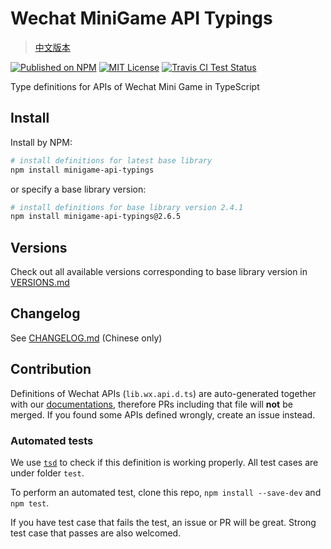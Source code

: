# Wechat MiniGame API Typings

> [中文版本](./README.md)

[![Published on NPM](https://img.shields.io/npm/v/minigame-api-typings.svg?style=flat)](https://www.npmjs.com/package/minigame-api-typings)
[![MIT License](https://img.shields.io/github/license/wechat-miniprogram/minigame-api-typings.svg)](https://github.com/wechat-miniprogram/minigame-api-typings)
[![Travis CI Test Status](https://travis-ci.org/wechat-miniprogram/minigame-api-typings.svg?branch=master)](https://travis-ci.org/wechat-miniprogram/minigame-api-typings)

Type definitions for APIs of Wechat Mini Game in TypeScript

## Install

Install by NPM:
```bash
# install definitions for latest base library
npm install minigame-api-typings
```

or specify a base library version:

```bash
# install definitions for base library version 2.4.1
npm install minigame-api-typings@2.6.5
```

## Versions

Check out all available versions corresponding to base library version in [VERSIONS.md](https://github.com/wechat-miniprogram/minigame-api-typings/blob/master/VERSIONS.md)

## Changelog

See [CHANGELOG.md](https://github.com/wechat-miniprogram/minigame-api-typings/blob/master/CHANGELOG.md) (Chinese only)


## Contribution

Definitions of Wechat APIs (`lib.wx.api.d.ts`) are auto-generated together with our [documentations](https://developers.weixin.qq.com/minigame/en/dev/api/), therefore PRs including that file will __not__ be merged. If you found some APIs defined wrongly, create an issue instead.


### Automated tests

We use [`tsd`](https://github.com/SamVerschueren/tsd) to check if this definition is working properly. All test cases are under folder `test`.

To perform an automated test, clone this repo, `npm install --save-dev` and `npm test`.

If you have test case that fails the test, an issue or PR will be great. Strong test case that passes are also welcomed.

